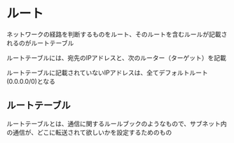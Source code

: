 # ルート

ネットワークの経路を判断するものをルート、そのルートを含むルールが記載されるのがルートテーブル

ルートテーブルには、宛先のIPアドレスと、次のルーター（ターゲット）を記載

ルートテーブルに記載されていないIPアドレスは、全てデフォルトルート(0.0.0.0/0)となる

## ルートテーブル
ルートテーブルとは、通信に関するルールブックのようなもので、サブネット内の通信が、どこに転送されて欲しいかを設定するためのもの





